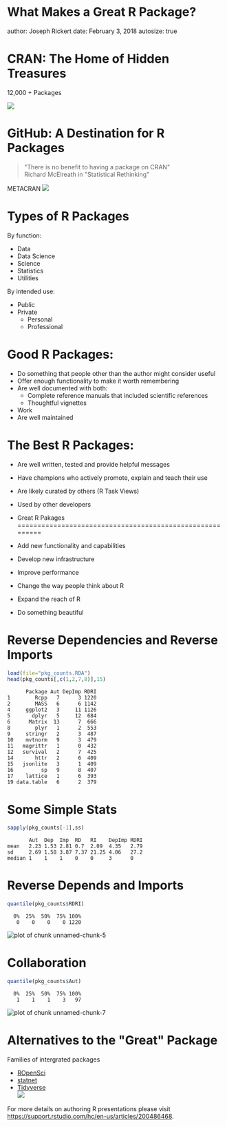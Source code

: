 What Makes a Great R Package?
========================================================
author: Joseph Rickert
date: February 3, 2018
autosize: true

CRAN: The Home of Hidden Treasures
========================================================

12,000 + Packages

![](warehouse2.png)


GitHub: A Destination for R Packages
========================================================
>"There is no benefit to having a package on CRAN"  
Richard McElreath in "Statistical Rethinking"     

METACRAN
![](metacran.png)  

Types of R Packages
=========================================================
By function:   
* Data
* Data Science
* Science 
* Statistics
* Utilities

By intended use:  
* Public  
* Private  
   + Personal   
   + Professional  

Good R Packages:
========================================================
* Do something that people other than the author might consider useful   
* Offer enough functionality to make it worth remembering   
* Are well documented with both:   
   + Complete reference manuals that included scientific references   
   + Thoughtful vignettes   
* Work   
* Are well maintained   

The Best R Packages:
=========================================================
* Are well written, tested and provide helpful messages 
* Have champions who actively promote, explain and teach their use   
* Are likely curated by others (R Task Views)   
* Used by other developers   

* Great R Pakages
=========================================================
* Add new functionality and capabilities    
* Develop new infrastructure   
* Improve performance    
* Change the way people think about R   
* Expand the reach of R  
* Do something beautiful


Reverse Dependencies and Reverse Imports
========================================================

```r
load(file="pkg_counts.RDA")
head(pkg_counts[,c(1,2,7,8)],15)
```

```
      Package Aut DepImp RDRI
1        Rcpp   7      3 1220
2        MASS   6      6 1142
4     ggplot2   3     11 1126
5       dplyr   5     12  684
6      Matrix  13      7  666
8        plyr   1      2  553
9     stringr   2      3  487
10    mvtnorm   9      3  479
11   magrittr   1      0  432
12   survival   2      7  425
14       httr   2      6  409
15   jsonlite   3      1  409
16         sp   9      8  407
17    lattice   1      6  393
19 data.table   6      2  379
```

Some Simple Stats
========================================================



```r
sapply(pkg_counts[-1],ss)
```

```
       Aut  Dep  Imp  RD   RI    DepImp RDRI
mean   2.23 1.53 2.81 0.7  2.09  4.35   2.79
sd     2.69 1.58 3.87 7.37 21.25 4.06   27.2
median 1    1    1    0    0     3      0   
```

Reverse Depends and Imports
========================================================

```r
quantile(pkg_counts$RDRI)
```

```
  0%  25%  50%  75% 100% 
   0    0    0    0 1220 
```

![plot of chunk unnamed-chunk-5](JBR_Talk-figure/unnamed-chunk-5-1.png)

Collaboration
=========================================================

```r
quantile(pkg_counts$Aut)
```

```
  0%  25%  50%  75% 100% 
   1    1    1    3   97 
```

![plot of chunk unnamed-chunk-7](JBR_Talk-figure/unnamed-chunk-7-1.png)


Alternatives to the "Great" Package
========================================================
Families of intergrated packages
* [ROpenSci](https://ropensci.org/)
* [statnet](http://www.statnet.org/)
* [Tidyverse](https://www.tidyverse.org/)    
![](tidyverse.png)


For more details on authoring R presentations please visit <https://support.rstudio.com/hc/en-us/articles/200486468>.





